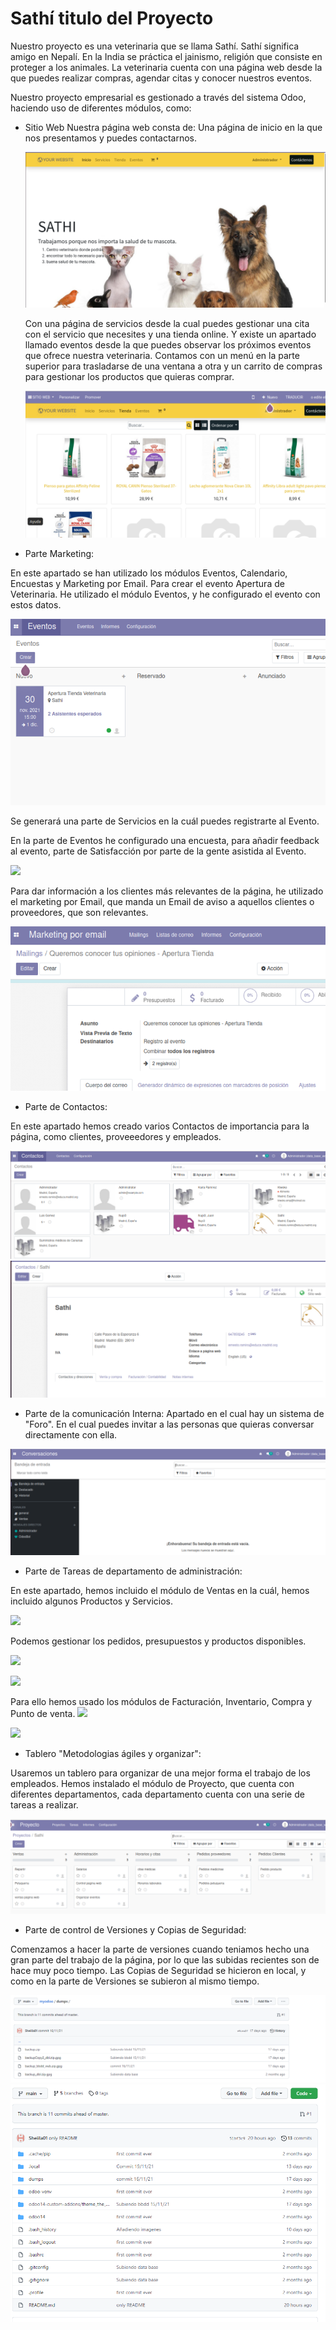 # Sathí titulo del Proyecto
Nuestro proyecto es una veterinaria que se llama Sathí. Sathí significa amigo en Nepalí. En la India se práctica el jainismo, religión que consiste en proteger a los animales. 
La veterinaria cuenta con una página web desde la que puedes realizar compras, agendar citas y conocer nuestros eventos. 

Nuestro proyecto empresarial es gestionado a través del sistema Odoo, haciendo uso de diferentes módulos, como:  
- Sitio Web
    Nuestra página web consta de:
    Una página de inicio en la que nos presentamos y puedes contactarnos.
    
    ![](Imagenes/Sitioweb/inicio.PNG)

    Con una página de servicios desde la cual puedes gestionar una cita con el servicio que necesites y una tienda online.
    Y existe un apartado llamado eventos desde la que puedes observar los próximos eventos que ofrece nuestra veterinaria. 
    Contamos con un menú en la parte superior para trasladarse de una ventana a otra y un carrito de compras para gestionar los productos que quieras comprar. 
    
    ![](Imagenes/Sitioweb/productoa.PNG)




- Parte Marketing:

En este apartado se han utilizado los módulos Eventos, Calendario, Encuestas y Marketing por Email.
Para crear el evento Apertura de Veterinaria. He utilizado el módulo Eventos, y he configurado el evento con estos datos.

![](Imagenes/ParteEventos/EventosCreados.PNG)

Se generará una parte de Servicios en la cuál puedes registrarte al Evento.

En la parte de Eventos he configurado una encuesta, para añadir feedback al evento, parte de Satisfacción por parte de la gente asistida al Evento.

![](Imagenes/ParteMarketing/4.PNG)

Para dar información a los clientes más relevantes de la página, he utilizado el marketing por Email, que manda un Email de aviso a aquellos clientes o proveedores, que son relevantes.

![](Imagenes/ParteMarketing/5.PNG)

- Parte de Contactos:

En este apartado hemos creado varios Contactos de importancia para la página, como clientes, proveeedores y empleados. 

![](Imagenes/ParteContacto/1.PNG)
![](Imagenes/ParteContacto/ContactoEmpresa.PNG)


- Parte de la comunicación Interna:
Apartado en el cual hay un sistema de "Foro". En el cual puedes invitar a las personas que quieras conversar directamente con ella.

![](Imagenes/ParteComunicionInterno/Captura.PNG)

- Parte de Tareas de departamento de administración:

En este apartado, hemos incluido el módulo de Ventas en la cuál, hemos incluido algunos Productos y Servicios. 

![](Imagenes/ParteAdministración/ProductosyServicios.PNG)

Podemos gestionar los pedidos, presupuestos y productos disponibles. 

![](Imagenes/ParteAdministración/facturacion.PNG)

![](Imagenes/ParteAdministración/compras.PNG)

Para ello hemos usado los módulos de Facturación, Inventario, Compra y Punto de venta. 
![](Imagenes/ParteAdministración/p_venta.PNG)

![](Imagenes/ParteAdministración/ventas.PNG)


- Tablero "Metodologias ágiles y organizar":

Usaremos un tablero para organizar de una mejor forma el trabajo de los empleados.
Hemos instalado el módulo de Proyecto, que cuenta con diferentes departamentos, cada departamento cuenta con una serie de tareas a realizar. 

![](Imagenes/Partetablero/tareas.PNG)



- Parte de control de Versiones y Copias de Seguridad:

Comenzamos a hacer la parte de versiones cuando teniamos hecho una gran parte del trabajo de la página, por lo que las subidas recientes son de hace muy poco tiempo. Las Copias de Seguridad se hicieron en local, y como en la parte de Versiones se subieron al mismo tiempo.

![](Imagenes/CopiaSeguridad/BDD.PNG)
![](Imagenes/CopiaSeguridad/Repositorio.PNG)
